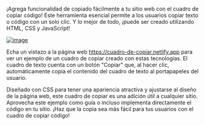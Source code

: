 ¡Agrega funcionalidad de copiado fácilmente a tu sitio web con el cuadro de copiar código! Este herramienta esencial permite a los usuarios copiar texto o código con un solo clic. Y lo mejor de todo, ¡puede ser creado utilizando HTML, CSS y JavaScript!

[![image](https://user-images.githubusercontent.com/86443711/234967106-6e12265f-8238-483c-a1d6-e00db7947596.png)](https://i.ibb.co/z6pjCwm/removed.png)

Echa un vistazo a la página web https://cuadro-de-copiar.netlify.app para ver un ejemplo de un cuadro de copiar creado con estas tecnologías. El cuadro de texto cuenta con un botón "Copiar" que, al hacer clic, automáticamente copia el contenido del cuadro de texto al portapapeles del usuario.

Diseñado con CSS para tener una apariencia atractiva y ajustarse al diseño de la página web, este cuadro de copiar es una adición útil a cualquier sitio. Aprovecha este ejemplo como guía o incluso implementa directamente el código en tu sitio. ¡Haz que la copia sea más fácil para tus usuarios con el cuadro de copiar código!
